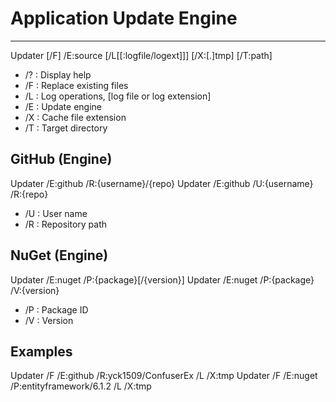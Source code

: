 # Application Update Engine
--------------------------------------
 
 Updater [/F] /E:source [/L[[:logfile/logext]]] [/X:[.]tmp] [/T:path]
 
- /? : Display help
- /F : Replace existing files
- /L : Log operations, [log file or log extension]
- /E : Update engine
- /X : Cache file extension
- /T : Target directory
 
## GitHub (Engine)
 
 Updater /E:github /R:{username}/{repo}
 Updater /E:github /U:{username} /R:{repo}
 
- /U : User name
- /R : Repository path

## NuGet (Engine)
 
 Updater /E:nuget /P:{package}[/{version}]
 Updater /E:nuget /P:{package} /V:{version}
 
- /P : Package ID
- /V : Version
 
## Examples
 
 Updater /F /E:github /R:yck1509/ConfuserEx /L /X:tmp
 Updater /F /E:nuget /P:entityframework/6.1.2 /L /X:tmp
 